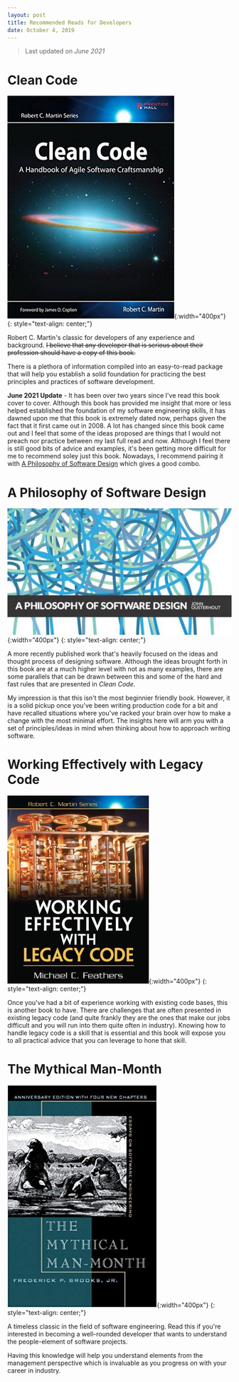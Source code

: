 ```yaml
---
layout: post
title: Recommended Reads for Developers
date: October 4, 2019
---
```

> Last updated on *June 2021*

# Clean Code
![clean-code-cover](assets/images/2019/Oct/clean-code.jpg){:width="400px"}
{: style="text-align: center;"}

Robert C. Martin's classic for developers of any experience and background. ~~I believe that any developer that is serious about their profession should have a copy of this book.~~

There is a plethora of information compiled into an easy-to-read package that will help you establish a solid foundation for practicing the best principles and practices of software development.

__June 2021 Update__ - It has been over two years since I've read this book cover to cover.
Although this book has provided me insight that more or less helped established the foundation of my software engineering skills, it has dawned upon me that this book is extremely dated now, perhaps given the fact that it first came out in 2008. 
A lot has changed since this book came out and I feel that some of the ideas proposed are things that I would not preach nor practice between my last full read and now. Although I feel there is still good bits of advice and examples, it's been getting more difficult for me to recommend soley just this book. Nowadays, I recommend pairing it with [A Philosophy of Software Design](#a-philosophy-of-software-design) which gives a good combo.

# A Philosophy of Software Design
![philosophy-of-software-design](assets/images/2021/Jun/philosophy-of-software-design.jpg){:width="400px"}
{: style="text-align: center;"}

A more recently published work that's heavily focused on the ideas and thought process of designing software. Although the ideas brought forth in this book are at a much higher level with not as many examples, there are some parallels that can be drawn between this and some of the hard and fast rules that are presented in *Clean Code*.

My impression is that this isn't the most beginnier friendly book. However, it is a solid pickup once you've been writing production code for a bit and have recalled situations where you've racked your brain over how to make a change with the most minimal effort. The insights here will arm you with a set of principles/ideas in mind when thinking about how to approach writing software.

# Working Effectively with Legacy Code
![working-effectively-with-legacy-code-cover](assets/images/2019/Oct/working-effectively-with-legacy-code.jpg){:width="400px"}
{: style="text-align: center;"}

Once you've had a bit of experience working with existing code bases, this is another book to have. There are challenges that are often presented in existing legacy code (and quite frankly they are the ones that make our jobs difficult and you will run into them quite often in industry). Knowing how to handle legacy code is a skill that is essential and this book will expose you to all practical advice that you can leverage to hone that skill.

# The Mythical Man-Month
![mythical-man-month-cover](assets/images/2019/Oct/mythical-man-month.jpg){:width="400px"}
{: style="text-align: center;"}

A timeless classic in the field of software engineering. Read this if you're interested in becoming a well-rounded developer that wants to understand the people-element of software projects.

Having this knowledge will help you understand elements from the management perspective which is invaluable as you progress on with your career in industry.
